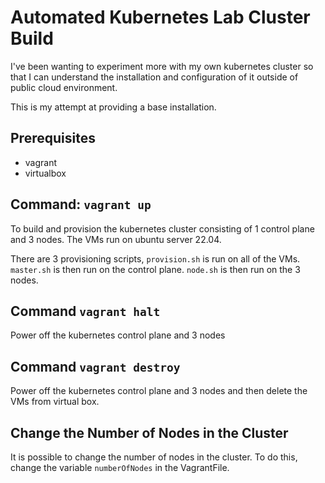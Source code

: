 # Automated Kubernetes Lab Cluster Build

I've been wanting to experiment more with my own kubernetes cluster so that I can understand the installation and configuration of it outside of public cloud environment.

This is my attempt at providing a base installation.

## Prerequisites

- vagrant
- virtualbox


## Command: `vagrant up` 

To build and provision the kubernetes cluster consisting of 1 control plane and 3 nodes. The VMs run on ubuntu server 22.04.

There are 3 provisioning scripts, `provision.sh` is run on all of the VMs. `master.sh` is then run on the control plane. `node.sh` is then run on the 3 nodes.

## Command `vagrant halt`

Power off the kubernetes control plane and 3 nodes

## Command `vagrant destroy`

Power off the kubernetes control plane and 3 nodes and then delete the VMs from virtual box.


## Change the Number of Nodes in the Cluster
It is possible to change the number of nodes in the cluster. To do this, change the variable `numberOfNodes` in the VagrantFile.